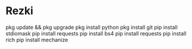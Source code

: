 # Rezki
pkg update &amp;&amp; pkg upgrade  pkg install python  pkg install git  pip install stdiomask  pip install requests  pip install bs4  pip install requests  pip install rich  pip install mechanize
